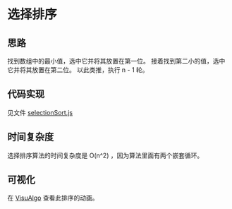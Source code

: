 # 选择排序

## 思路

找到数组中的最小值，选中它并将其放置在第一位。
接着找到第二小的值，选中它并将其放置在第二位。
以此类推，执行 n - 1 轮。

## 代码实现

见文件 [selectionSort.js](../sort/selectionSort.js)

## 时间复杂度

选择排序算法的时间复杂度是 O(n^2) ，因为算法里面有两个嵌套循环。

## 可视化

在 [VisuAlgo](https://visualgo.net/en/sorting) 查看此排序的动画。